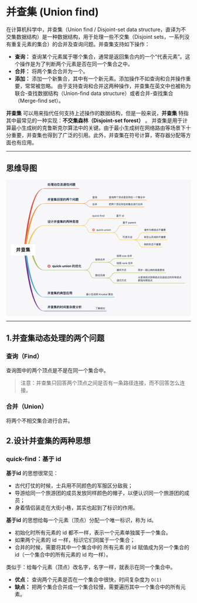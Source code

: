 # 并查集 (Union find)
在计算机科学中，并查集（Union find / Disjoint-set data structure，直译为不交集数据结构）是一种数据结构，用于处理一些不交集（Disjoint sets，一系列没有重复元素的集合）的合并及查询问题。并查集支持如下操作：

- **查询：** 查询某个元素属于哪个集合，通常是返回集合内的一个“代表元素”。这个操作是为了判断两个元素是否在同一个集合之中。
- **合并：** 将两个集合合并为一个。
- **添加：** 添加一个新集合，其中有一个新元素。添加操作不如查询和合并操作重要，常常被忽略。
由于支持查询和合并这两种操作，并查集在英文中也被称为联合-查找数据结构（Union-find data structure）或者合并-查找集合（Merge-find set）。

**并查集** 可以用来指代任何支持上述操作的数据结构，但是一般来说，**并查集** 特指其中最常见的一种实现：**不交集森林（Disjoint-set forest）** 。
并查集是用于计算最小生成树的克鲁斯克尔算法中的关键。由于最小生成树在网络路由等场景下十分重要，并查集也得到了广泛的引用。此外，并查集在符号计算，寄存器分配等方面也有应用。


---


## 思维导图

<img src="../../../document_source/Disjoint-set-data-structure.png" alt="" align=center />

---

## 1.并查集动态处理的两个问题
### 查询（Find）
查询图中的两个顶点是不是在同一个集合中。
> 注意：并查集只回答两个顶点之间是否有一条路径连接，而不回答怎么连接。
### 合并（Union）
将两个不相交集合进行合并。


## 2.设计并查集的两种思想
### quick-find：基于 id

**基于id** 的思想很常见：

- 古代打仗的时候，士兵用不同颜色的军服区分敌我；
- 导游给同一个旅游团的成员发放同样颜色的帽子，以便认识同一个旅游团的成员；
- 身着情侣装走在大街小巷，其实也起到了标识的作用。

**基于id** 的思想给每一个元素（顶点）分配一个唯一标识，称为 id。

- 初始化时所有元素的 id 都不一样，表示一个元素单独属于一个集合。
- 如果两个元素的 id 一样，标识它们同属于一个集合；
- 合并的时候，需要将其中一个集合中的 所有元素 的 id 赋值成为另一个集合的 id（一个集合中的所有元素的 id 均一样）。

类似于：给每个元素（顶点）改名字，名字一样，就表示在同一个集合中。

- **优点：** 查询两个元素是否在一个集合中很快，时间复杂度为 `O(1)`
- **缺点：** 把两个集合合并成一个集合较慢，需要遍历其中一个集合中的所有元素。

